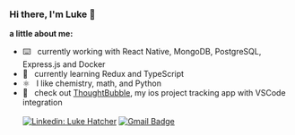### Hi there, I'm Luke 👋
**a little about me:**
- ⌨️ &nbsp; currently working with React Native, MongoDB, PostgreSQL, Express.js and Docker
- 🌱 &nbsp; currently learning Redux and TypeScript
- ⚛️ &nbsp; I like chemistry, math, and Python
- 📲 &nbsp; check out [ThoughtBubble](https://github.com/lukehatcher/vscode-ios-todos), my ios project tracking app with VSCode integration
<br/><br/>
[![Linkedin: Luke Hatcher](https://img.shields.io/badge/-lukehatcher98-blue?style=flat-square&logo=Linkedin&logoColor=white&link=https://www.linkedin.com/in/lukehatcher98/)](https://www.linkedin.com/in/lukehatcher98/)
[![Gmail Badge](https://img.shields.io/badge/-lukehatcher98-c14438?style=flat&logo=Gmail&logoColor=white&link=mailto:lukehatcher98@gmail.com)](mailto:lukehatcher98@gmail.com)
